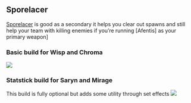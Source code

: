 ## Sporelacer
[Sporelacer](https://warframe.fandom.com/wiki/Sporelacer) is good as a secondary it helps you clear out spawns and still help your team with killing enemies if you’re running [Afentis] as your primary weapon]

### Basic build for Wisp and Chroma
![](media/builds_kitgun_wisp_chroma.png)

### Statstick build for Saryn and Mirage

This build is fully optional but adds some utility through set effects
![](media/builds_kitgun_saryn_mirage.png)